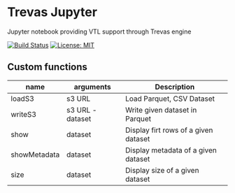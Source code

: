 # Trevas Jupyter

Jupyter notebook providing VTL support through Trevas engine

[![Build Status](https://github.com/InseeFrLab/Trevas-Jupyter/actions/workflows/ci.yml/badge.svg)](https://github.com/InseeFrLab/Trevas-Jupyter/actions/workflows/ci.yml)
[![License: MIT](https://img.shields.io/badge/License-MIT-blue.svg)](https://opensource.org/licenses/MIT)

## Custom functions

| name         | arguments        | Description                          |
| ------------ | ---------------- | ------------------------------------ |
| loadS3       | s3 URL           | Load Parquet, CSV Dataset            |
| writeS3      | s3 URL - dataset | Write given dataset in Parquet       |
| show         | dataset          | Display firt rows of a given dataset |
| showMetadata | dataset          | Display metadata of a given dataset  |
| size         | dataset          | Display size of a given dataset      |
